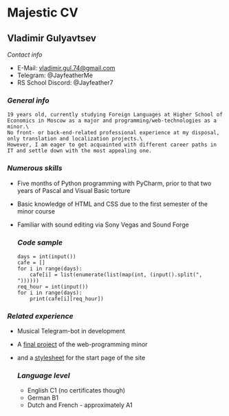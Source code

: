 # **Majestic CV**

## Vladimir Gulyavtsev

*Contact info*
* E-Mail: vladimir.gul.74@gmail.com
* Telegram: @JayfeatherMe
* RS School Discord: @Jayfeather7 

### *General info*
    19 years old, currently studying Foreign Languages at Higher School of Economics in Moscow as a major and programming/web-technologies as a minor.\
    No front- or back-end-related professional experience at my disposal, only translation and localization projects.\
    However, I am eager to get acquainted with different career paths in IT and settle down with the most appealing one.

### *Numerous skills*
* Five months of Python programming with PyCharm, prior to that two years of Pascal and Visual Basic torture

* Basic knowledge of HTML and CSS due to the first semester of the minor course 
    
* Familiar with sound editing via Sony Vegas and Sound Forge

    ### *Code sample*
    ```
    days = int(input())
    cafe = []
    for i in range(days):
        cafe[i] = list(enumerate(list(map(int, (input().split(", "))))))
    req_hour = int(input())
    for i in range(days):
        print(cafe[i][req_hour])
    ```
### *Related experience*
* Musical Telegram-bot in development

* A [final project](https://github.com/Jayfeather7/final-turd/blob/master/index.html) of the web-programming minor

* and a [stylesheet](https://github.com/Jayfeather7/final-turd/blob/master/turdstyle2.css) for the start page of the site 

    ### *Language level*
    * English C1 (no certificates though)
    * German B1
    * Dutch and French - approximately A1
